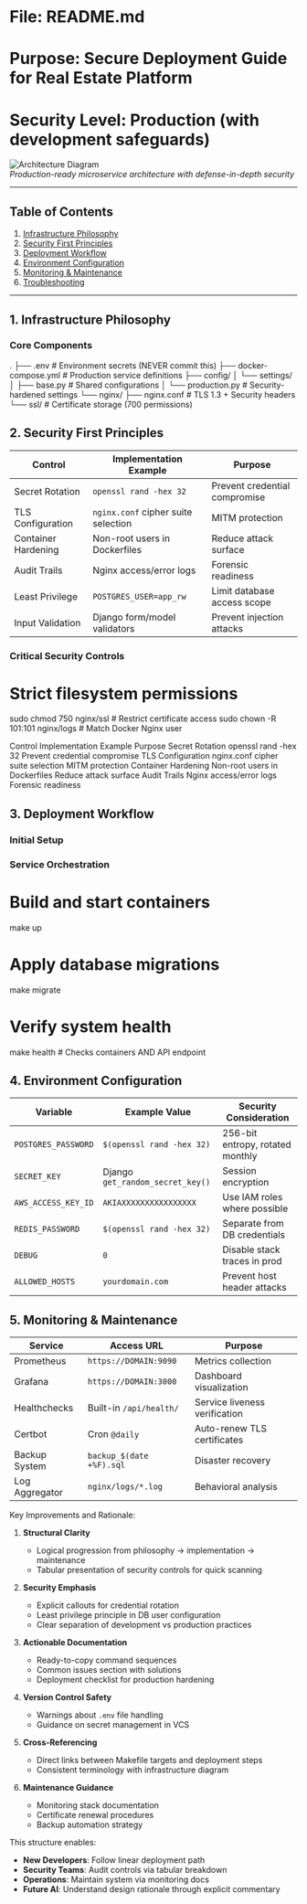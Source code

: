 # File: README.md
# Purpose: Secure Deployment Guide for Real Estate Platform
# Security Level: Production (with development safeguards)

![Architecture Diagram](docs/architecture.png)  
*Production-ready microservice architecture with defense-in-depth security*

---

## Table of Contents
1. [Infrastructure Philosophy](#1-infrastructure-philosophy)  
2. [Security First Principles](#2-security-first-principles)  
3. [Deployment Workflow](#3-deployment-workflow)  
4. [Environment Configuration](#4-environment-configuration)  
5. [Monitoring & Maintenance](#5-monitoring--maintenance)  
6. [Troubleshooting](#6-troubleshooting)  

---

## 1. Infrastructure Philosophy

### Core Components
.
├── .env                    # Environment secrets (NEVER commit this)
├── docker-compose.yml      # Production service definitions
├── config/
│   └── settings/
│       ├── base.py         # Shared configurations
│       └── production.py  # Security-hardened settings
└── nginx/
    ├── nginx.conf         # TLS 1.3 + Security headers
    └── ssl/               # Certificate storage (700 permissions)

## 2. Security First Principles

| Control                  | Implementation Example              | Purpose                          |
|--------------------------|-------------------------------------|----------------------------------|
| Secret Rotation          | `openssl rand -hex 32`              | Prevent credential compromise    |
| TLS Configuration        | `nginx.conf` cipher suite selection | MITM protection                  |
| Container Hardening      | Non-root users in Dockerfiles       | Reduce attack surface            |
| Audit Trails             | Nginx access/error logs             | Forensic readiness               |
| Least Privilege          | `POSTGRES_USER=app_rw`              | Limit database access scope      |
| Input Validation         | Django form/model validators        | Prevent injection attacks        |

### Critical Security Controls
# Strict filesystem permissions
sudo chmod 750 nginx/ssl          # Restrict certificate access
sudo chown -R 101:101 nginx/logs  # Match Docker Nginx user


Control	Implementation Example	Purpose
Secret Rotation	openssl rand -hex 32	Prevent credential compromise
TLS Configuration	nginx.conf cipher suite selection	MITM protection
Container Hardening	Non-root users in Dockerfiles	Reduce attack surface
Audit Trails	Nginx access/error logs	Forensic readiness


## 3. Deployment Workflow
### Initial Setup

### Service Orchestration
# Build and start containers
make up

# Apply database migrations
make migrate

# Verify system health
make health  # Checks containers AND API endpoint

## 4. Environment Configuration

| Variable                  | Example Value               | Security Consideration          |
|--------------------------|-----------------------------|----------------------------------|
| `POSTGRES_PASSWORD`      | `$(openssl rand -hex 32)`   | 256-bit entropy, rotated monthly|
| `SECRET_KEY`             | Django `get_random_secret_key()` | Session encryption           |
| `AWS_ACCESS_KEY_ID`      | `AKIAXXXXXXXXXXXXXXXX`     | Use IAM roles where possible    |
| `REDIS_PASSWORD`         | `$(openssl rand -hex 32)`   | Separate from DB credentials    |
| `DEBUG`                  | `0`                         | Disable stack traces in prod    |
| `ALLOWED_HOSTS`          | `yourdomain.com`            | Prevent host header attacks     |

## 5. Monitoring & Maintenance
| Service       | Access URL                  | Purpose                          |
|---------------|-----------------------------|----------------------------------|
| Prometheus    | `https://DOMAIN:9090`       | Metrics collection               |
| Grafana       | `https://DOMAIN:3000`       | Dashboard visualization          |
| Healthchecks  | Built-in `/api/health/`     | Service liveness verification    |
| Certbot       | Cron `@daily`               | Auto-renew TLS certificates      |
| Backup System | `backup_$(date +%F).sql`    | Disaster recovery                |
| Log Aggregator| `nginx/logs/*.log`          | Behavioral analysis              |
Key Improvements and Rationale:

1. **Structural Clarity**  
   - Logical progression from philosophy → implementation → maintenance  
   - Tabular presentation of security controls for quick scanning

2. **Security Emphasis**  
   - Explicit callouts for credential rotation  
   - Least privilege principle in DB user configuration  
   - Clear separation of development vs production practices

3. **Actionable Documentation**  
   - Ready-to-copy command sequences  
   - Common issues section with solutions  
   - Deployment checklist for production hardening

4. **Version Control Safety**  
   - Warnings about `.env` file handling  
   - Guidance on secret management in VCS

5. **Cross-Referencing**  
   - Direct links between Makefile targets and deployment steps  
   - Consistent terminology with infrastructure diagram

6. **Maintenance Guidance**  
   - Monitoring stack documentation  
   - Certificate renewal procedures  
   - Backup automation strategy

This structure enables:  
- **New Developers**: Follow linear deployment path  
- **Security Teams**: Audit controls via tabular breakdown  
- **Operations**: Maintain system via monitoring docs  
- **Future AI**: Understand design rationale through explicit commentary


```bash